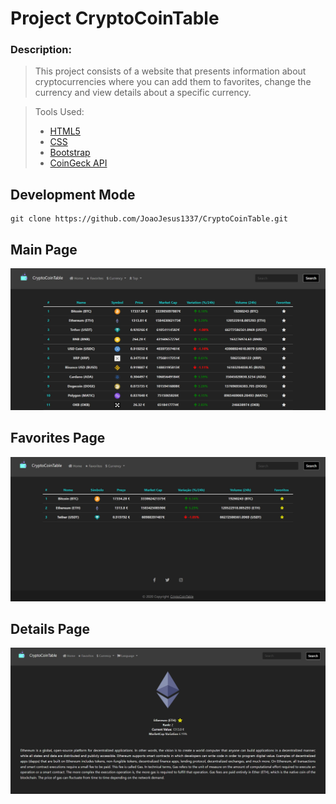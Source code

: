 # Project CryptoCoinTable

### Description:

> This project consists of a website that presents information about cryptocurrencies where you can add them to favorites, change the currency and view details about a specific currency.

> Tools Used:
>
> - [HTML5](https://developer.mozilla.org/en-US/docs/Web/Guide/HTML/HTML5)
> - [CSS](https://developer.mozilla.org/en-US/docs/Web/CSS)
> - [Bootstrap](https://getbootstrap.com)
> - [CoinGeck API](https://www.coingecko.com/en/api)

## Development Mode

    git clone https://github.com/JoaoJesus1337/CryptoCoinTable.git

## Main Page

![Screenshot](ReadmMeImgs/1.jpg)

## Favorites Page

![Screenshot](ReadmMeImgs/2.jpg)

## Details Page

![Screenshot](ReadmMeImgs/3.jpg)
